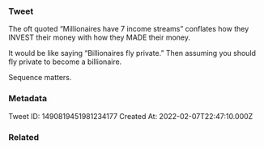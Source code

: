 ### Tweet
The oft quoted “Millionaires have 7 income streams” conflates how they INVEST their money with how they MADE their money.

It would be like saying “Billionaires fly private.” Then assuming you should fly private to become a billionaire.

Sequence matters.

### Metadata
Tweet ID: 1490819451981234177
Created At: 2022-02-07T22:47:10.000Z

### Related

